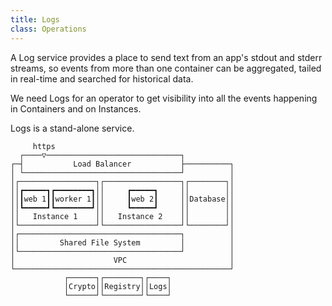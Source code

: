 ```yaml
---
title: Logs
class: Operations
---
```


A Log service provides a place to send text from an app's stdout and stderr streams, so events from more than one container can be aggregated, tailed in real-time and searched for historical data.

We need Logs for an operator to get visibility into all the events happening in Containers and on Instances.

Logs is a stand-alone service.

```
     https                                        
  ┌────▽──────────────────────────────┐           
┌─┤           Load Balancer           ├──────────┐
│ └───────────────────────────────────┘          │
│┌─────────────────┐┌─────────────────┐┌────────┐│
││┏━━━━━┓┏━━━━━━━━┓││     ┏━━━━━┓     ││        ││
││┃web 1┃┃worker 1┃││     ┃web 2┃     ││Database││
││┗━━━━━┛┗━━━━━━━━┛││     ┗━━━━━┛     ││        ││
││   Instance 1    ││   Instance 2    ││        ││
│└─────────────────┘└─────────────────┘└────────┘│
│┌────────────────────────────────────┐          │
││         Shared File System         │          │
│└────────────────────────────────────┘          │
│                      VPC                       │
└────────────────────────────────────────────────┘
            ┌──────┐┌────────┐┌────┐              
            │Crypto││Registry││Logs│              
            └──────┘└────────┘└────┘              
```